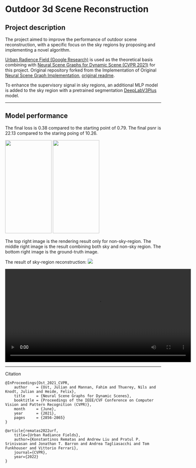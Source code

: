 # Outdoor 3d Scene Reconstruction
## Project description
The project aimed to improve the performance of outdoor scene reconstruction, with a specific focus on the sky regions by proposing and implementing a novel algorithm.


[Urban Radience Field (Google Research)](https://urban-radiance-fields.github.io/) is used as the theoretical basis combining with [Neural Scene Graphs for Dynamic Scene (CVPR 2021)](https://light.princeton.edu/publication/neural-scene-graphs/) for this project. Original repository forked from the Implementation of Original [Neural Scene Graph Implementation](https://github.com/princeton-computational-imaging/neural-scene-graphs), [original readme]([./nerf_license/README.md](https://github.com/princeton-computational-imaging/neural-scene-graphs/blob/main/README.md)).

To enhance the supervisory signal in sky regions, an additional MLP model is added to the sky region with a pretrained segmentation [DeepLabV3Plus](https://github.com/VainF/DeepLabV3Plus-Pytorch) model.

---

## Model performance
The final loss is 0.38 compared to the starting point of 0.79.
The final psnr is 22.13 compared to the staring poing of 10.26.

<img src="https://github.com/leahlyu22/neural-scene-graphs/blob/79321f4b445d3eb7238201bcc39f50ec5e1c1270/performance/model_performance_tf.png" width="150" height="300">
<img src="https://github.com/leahlyu22/neural-scene-graphs/blob/79321f4b445d3eb7238201bcc39f50ec5e1c1270/performance/model_performance.png" width="150" height="300">

The top right image is the rendering result only for non-sky-region. The middle right image is the result combining both sky and non-sky region. The bottom right image is the ground-truth image.

The result of sky-region reconstruction:
 <img src="https://github.com/leahlyu22/neural-scene-graphs/blob/79321f4b445d3eb7238201bcc39f50ec5e1c1270/performance/rendering_result_sky.png">


<video width="" height="300" controls>
  <source src="[video.mov](https://github.com/leahlyu22/neural-scene-graphs/blob/79321f4b445d3eb7238201bcc39f50ec5e1c1270/performance/rendering_test.mov)" type="video/mov">
</video>

---

Citation
```
@InProceedings{Ost_2021_CVPR,
    author    = {Ost, Julian and Mannan, Fahim and Thuerey, Nils and Knodt, Julian and Heide, Felix},
    title     = {Neural Scene Graphs for Dynamic Scenes},
    booktitle = {Proceedings of the IEEE/CVF Conference on Computer Vision and Pattern Recognition (CVPR)},
    month     = {June},
    year      = {2021},
    pages     = {2856-2865}
}

@article{rematas2022urf,
    title={Urban Radiance Fields},
    author={Konstantinos Rematas and Andrew Liu and Pratul P. Srinivasan and Jonathan T. Barron and Andrea Tagliasacchi and Tom Funkhouser and Vittorio Ferrari},
    journal={CVPR},
    year={2022}
}
```